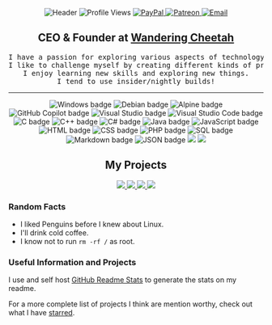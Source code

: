 <div align="center">

![Header](https://raw.githubusercontent.com/CraigCraig/CraigCraig/main/github-header-image.png)
![Profile Views](https://komarev.com/ghpvc/?username=CraigCraig&color=2571ff&style=flat-square&label=Profile%20Views)
<a href="https://www.paypal.me/craigcraig89">
![PayPal](https://img.shields.io/badge/PayPal-2571ff?style=flat&logo=paypal&logoColor=white&color=orange)
</a>
<a href="https://www.patreon.com/CraigCraig">
![Patreon](https://img.shields.io/badge/Patreon-2571ff?style=flat&logo=patreon&logoColor=white&color=orange)
</a>
<a href="mailto:caig@craig.se">
![Email](https://img.shields.io/badge/Email-2571ff?style=flat&logo=gmail&logoColor=white&color=red)
</a>

<h2>CEO & Founder at <a href="https://wanderingcheetah.com">Wandering Cheetah</a></h2>

<pre>
I have a passion for exploring various aspects of technology and programming.
I like to challenge myself by creating different kinds of projects, ranging from simple scripts to complex system operations.
I enjoy learning new skills and exploring new things.
I tend to use insider/nightly builds!
</pre>
<hr>

<img src="https://img.shields.io/badge/Windows-informational?style=flat&logo=windows&logoColor=white&color=2571ff" alt="Windows badge">
<img src="https://img.shields.io/badge/Debian-informational?style=flat&logo=debian&logoColor=white&color=2571ff" alt="Debian badge">
<img src="https://img.shields.io/badge/Alpine-informational?style=flat&logo=alpine-linux&logoColor=white&color=2571ff" alt="Alpine badge">
<img src="https://img.shields.io/badge/CoPilot-informational?style=flat&logo=github&logoColor=white&color=2571ff" alt="GitHub Copilot badge">
<img src="https://img.shields.io/badge/VisualStudio-informational?style=flat&logo=visualstudio&logoColor=white&color=2571ff" alt="Visual Studio badge">
<img src="https://img.shields.io/badge/VisualStudio%20Code-informational?style=flat&logo=visualstudiocode&logoColor=white&color=2571ff" alt="Visual Studio Code badge">
<br>
<img src="https://img.shields.io/badge/C-informational?style=flat&logo=c&logoColor=white&color=2571ff" alt="C badge">
<img src="https://img.shields.io/badge/C++-informational?style=flat&logo=cplusplus&logoColor=white&color=2571ff" alt="C++ badge">
<img src="https://img.shields.io/badge/CSharp-informational?style=flat&logo=c-sharp&logoColor=white&color=2571ff" alt="C# badge">
<img src="https://img.shields.io/badge/Java-informational?style=flat&logo=java&logoColor=white&color=2571ff" alt="Java badge">
<img src="https://img.shields.io/badge/JavaScript-informational?style=flat&logo=javascript&logoColor=white&color=2571ff" alt="JavaScript badge">
<img src="https://img.shields.io/badge/HTML-informational?style=flat&logo=html5&logoColor=white&color=2571ff" alt="HTML badge">
<img src="https://img.shields.io/badge/CSS-informational?style=flat&logo=css3&logoColor=white&color=2571ff" alt="CSS badge">
<img src="https://img.shields.io/badge/PHP-informational?style=flat&logo=php&logoColor=white&color=2571ff" alt="PHP badge">
<img src="https://img.shields.io/badge/SQL-informational?style=flat&logo=postgresql&logoColor=white&color=2571ff" alt="SQL badge">
<img src="https://img.shields.io/badge/Markdown-informational?style=flat&logo=markdown&logoColor=white&color=2571ff" alt="Markdown badge">
<img src="https://img.shields.io/badge/JSON-informational?style=flat&logo=json&logoColor=white&color=2571ff" alt="JSON badge">

<img src="https://craigcraig.vercel.app/api?username=CraigCraig&theme=transparent&show_icons=true&include_all_commits=true&custom_title=My%20Stats&border=false&disable_animations=true&hide_border=true" />
<img src="https://craigcraig.vercel.app/api/top-langs/?username=CraigCraig&size_weight=0.5&count_weight=0.5&layout=compact&theme=transparent&langs_count=8&custom_title=Project%20Languages&hide_border=true&exclude=github-readme-stats" />

<h2>My Projects</h2>
<a href="https://github.com/CraigCraig/WinToolbox">
<img src="https://craigcraig.vercel.app/api/pin/?username=CraigCraig&repo=WinToolbox&theme=transparent"></img>
</a>
<a href="https://github.com/CraigCraig/CheeseyUI">
<img src="https://craigcraig.vercel.app/api/pin?username=CraigCraig&repo=CheeseyUI&theme=transparent"></img>
</a>
<a href="https://github.com/CraigCraig/CheeseyUtils">
<img src="https://craigcraig.vercel.app/api/pin/?username=CraigCraig&repo=CheeseyUtils&theme=transparent"></img>
</a>
<a href="https://github.com/CraigCraig/RiseToRuinsModLoader">
<img src="https://craigcraig.vercel.app/api/pin/?username=CraigCraig&repo=RiseToRuinsModLoader&theme=transparent"></img>
</a><br>

</div>

### Random Facts
- I liked Penguins before I knew about Linux.
- I'll drink cold coffee.
- I know not to run `rm -rf /` as root.

### Useful Information and Projects

I use and self host <a href="https://github.com/anuraghazra/github-readme-stats">GitHub Readme Stats</a> to generate the stats on my readme.

For a more complete list of projects I think are mention worthy, check out what I have <a href="https://github.com/CraigCraig?tab=stars">starred</a>.

</div>